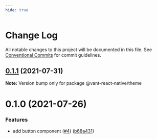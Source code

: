 ```yaml
---
hide: true
---
```


# Change Log

All notable changes to this project will be documented in this file.
See [Conventional Commits](https://conventionalcommits.org) for commit guidelines.

## [0.1.1](https://github.com/youngjuning/vant-react-native/compare/@vant-react-native/theme@0.1.0...@vant-react-native/theme@0.1.1) (2021-07-31)

**Note:** Version bump only for package @vant-react-native/theme





# 0.1.0 (2021-07-26)


### Features

* add button component ([#4](https://github.com/youngjuning/vant-react-native/issues/4)) ([b68a431](https://github.com/youngjuning/vant-react-native/commit/b68a4318a1acdfc94be0e1763863101dcddd9b98))
